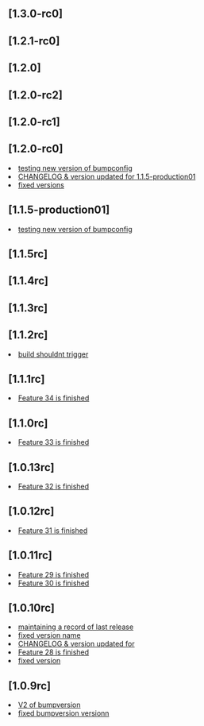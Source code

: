 ## [1.3.0-rc0]          


## [1.2.1-rc0]          


## [1.2.0]          


## [1.2.0-rc2]          


## [1.2.0-rc1]          


## [1.2.0-rc0]          
<li> <a href="https://github.com/khurrammalik/caremerge-github-version-flow/commit/0ab9e1e885580a61462d8a39afdc1f82fa157391"> testing new version of bumpconfig </a></li> 
<li> <a href="https://github.com/khurrammalik/caremerge-github-version-flow/commit/73d5f9dfd7a5d04b7e8922aeaee8603ba5cb3052"> CHANGELOG & version updated for 1.1.5-production01 </a></li> 
<li> <a href="https://github.com/khurrammalik/caremerge-github-version-flow/commit/a8a1a71a893b4100237afc5d073670f84ab952d4"> fixed versions </a></li> 

## [1.1.5-production01]          
<li> <a href="https://github.com/khurrammalik/caremerge-github-version-flow/commit/0ab9e1e885580a61462d8a39afdc1f82fa157391"> testing new version of bumpconfig </a></li> 

## [1.1.5rc]          


## [1.1.4rc]          


## [1.1.3rc]          


## [1.1.2rc]          
<li> <a href="https://github.com/khurrammalik/caremerge-github-version-flow/commit/28ac7e9b8e3b0d7b5de325977502c2ba8bbde1d6"> build shouldnt trigger </a></li> 

## [1.1.1rc]          
<li> <a href="https://github.com/khurrammalik/caremerge-github-version-flow/commit/06fe584c7aa999037c8fe21b4668d93ee10d2521"> Feature 34 is finished </a></li> 

## [1.1.0rc]          
<li> <a href="https://github.com/khurrammalik/caremerge-github-version-flow/commit/7d681223d905ff0ebde5e4b3470924b067f36353"> Feature 33 is finished </a></li> 

## [1.0.13rc]          
<li> <a href="https://github.com/khurrammalik/caremerge-github-version-flow/commit/736079e66c89bf55a2079a41fdd184499e6d90db"> Feature 32 is finished </a></li> 

## [1.0.12rc]          
<li> <a href="https://github.com/khurrammalik/caremerge-github-version-flow/commit/3b5aeee635e2b8354e7bd1d5001834525fd82318"> Feature 31 is finished </a></li> 

## [1.0.11rc]          
<li> <a href="https://github.com/khurrammalik/caremerge-github-version-flow/commit/0cb5d7576683ecc5ec54cc51d905ac5a1e504159"> Feature 29 is finished </a></li> 
<li> <a href="https://github.com/khurrammalik/caremerge-github-version-flow/commit/0f31abee8f951baed7dab3560d4e34136006c22d"> Feature 30 is finished </a></li> 

## [1.0.10rc]          
<li> <a href="https://github.com/khurrammalik/caremerge-github-version-flow/commit/c2cdde878b085fdb549ed7423ef710d4781a9dc5"> maintaining a record of last release </a></li> 
<li> <a href="https://github.com/khurrammalik/caremerge-github-version-flow/commit/b1e9413f8c35eb8042547246bc0b5cac4c171162"> fixed version name </a></li> 
<li> <a href="https://github.com/khurrammalik/caremerge-github-version-flow/commit/01711d44eb95a217e9ba65a11177300280cee2e9"> CHANGELOG & version updated for </a></li> 
<li> <a href="https://github.com/khurrammalik/caremerge-github-version-flow/commit/2a854fc75b9745ec560a6a4be0c363ad904a013f"> Feature 28 is finished </a></li> 
<li> <a href="https://github.com/khurrammalik/caremerge-github-version-flow/commit/3d0234c464f7fad81099a54a8bf09580ef4ae676"> fixed version </a></li> 

## [1.0.9rc]          
<li> <a href="https://github.com/khurrammalik/caremerge-github-version-flow/commit/45d914c1ff04dbfb86abf65f595b401a93434da0"> V2 of bumpversion </a></li> 
<li> <a href="https://github.com/khurrammalik/caremerge-github-version-flow/commit/f230d8842bdf84c87a49ea0d4d639a822d497ad6"> fixed bumpversion versionn </a></li> 
